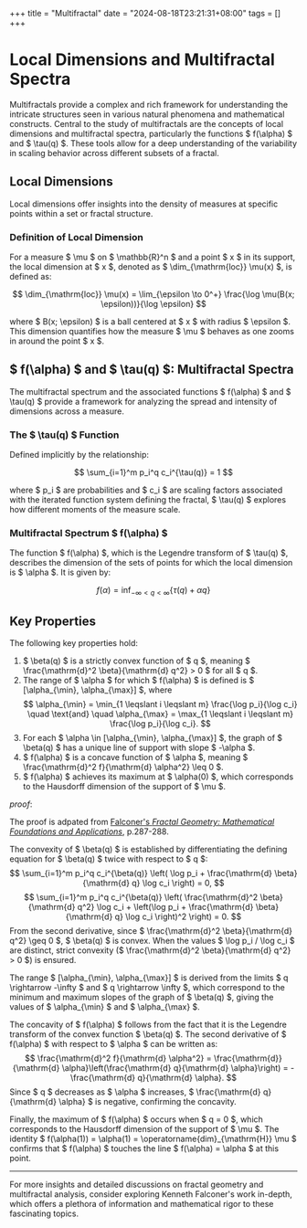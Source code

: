 +++
title = "Multifractal"
date = "2024-08-18T23:21:31+08:00"
tags = []
+++

# Local Dimensions and Multifractal Spectra

Multifractals provide a complex and rich framework for understanding the intricate structures seen in various natural phenomena and mathematical constructs. Central to the study of multifractals are the concepts of local dimensions and multifractal spectra, particularly the functions $ f(\alpha) $ and $ \tau(q) $. These tools allow for a deep understanding of the variability in scaling behavior across different subsets of a fractal.

## Local Dimensions

Local dimensions offer insights into the density of measures at specific points within a set or fractal structure.

### Definition of Local Dimension

For a measure $ \mu $ on $ \mathbb{R}^n $ and a point $ x $ in its support, the local dimension at $ x $, denoted as $ \dim_{\mathrm{loc}} \mu(x) $, is defined as:

$$
\dim_{\mathrm{loc}} \mu(x) = \lim_{\epsilon \to 0^+} \frac{\log \mu(B(x; \epsilon))}{\log \epsilon}
$$

where $ B(x; \epsilon) $ is a ball centered at $ x $ with radius $ \epsilon $. This dimension quantifies how the measure $ \mu $ behaves as one zooms in around the point $ x $.

## $ f(\alpha) $ and $ \tau(q) $: Multifractal Spectra

The multifractal spectrum and the associated functions $ f(\alpha) $ and $ \tau(q) $ provide a framework for analyzing the spread and intensity of dimensions across a measure.

### The $ \tau(q) $ Function

Defined implicitly by the relationship:

$$
\sum_{i=1}^m p_i^q c_i^{\tau(q)} = 1
$$

where $ p_i $ are probabilities and $ c_i $ are scaling factors associated with the iterated function system defining the fractal, $ \tau(q) $ explores how different moments of the measure scale.

### Multifractal Spectrum $ f(\alpha) $

The function $ f(\alpha) $, which is the Legendre transform of $ \tau(q) $, describes the dimension of the sets of points for which the local dimension is $ \alpha $. It is given by:

$$
f(\alpha) = \inf_{-\infty < q < \infty} \{\tau(q) + \alpha q\}
$$

## Key Properties

The following key properties hold:

1. $ \beta(q) $ is a strictly convex function of $ q $, meaning $ \frac{\mathrm{d}^2 \beta}{\mathrm{d} q^2} > 0 $ for all $ q $.
2. The range of $ \alpha $ for which $ f(\alpha) $ is defined is $ [\alpha_{\min}, \alpha_{\max}] $, where
    $$
    \alpha_{\min} = \min_{1 \leqslant i \leqslant m} \frac{\log p_i}{\log c_i} \quad \text{and} \quad \alpha_{\max} = \max_{1 \leqslant i \leqslant m} \frac{\log p_i}{\log c_i}.
    $$
3. For each $ \alpha \in [\alpha_{\min}, \alpha_{\max}] $, the graph of $ \beta(q) $ has a unique line of support with slope $ -\alpha $.
4. $ f(\alpha) $ is a concave function of $ \alpha $, meaning $ \frac{\mathrm{d}^2 f}{\mathrm{d} \alpha^2} \leq 0 $.
5. $ f(\alpha) $ achieves its maximum at $ \alpha(0) $, which corresponds to the Hausdorff dimension of the support of $ \mu $.

*proof*:

The proof is adpated from [Falconer's *Fractal Geometry: Mathematical Foundations and Applications*](https://onlinelibrary.wiley.com/doi/book/10.1002/0470013850), p.287-288.

The convexity of $ \beta(q) $ is established by differentiating the defining equation for $ \beta(q) $ twice with respect to $ q $:
$$
\sum_{i=1}^m p_i^q c_i^{\beta(q)} \left( \log p_i + \frac{\mathrm{d} \beta}{\mathrm{d} q} \log c_i \right) = 0,
$$
$$
\sum_{i=1}^m p_i^q c_i^{\beta(q)} \left( \frac{\mathrm{d}^2 \beta}{\mathrm{d} q^2} \log c_i + \left(\log p_i + \frac{\mathrm{d} \beta}{\mathrm{d} q} \log c_i \right)^2 \right) = 0.
$$
From the second derivative, since $ \frac{\mathrm{d}^2 \beta}{\mathrm{d} q^2} \geq 0 $, $ \beta(q) $ is convex. When the values $ \log p_i / \log c_i $ are distinct, strict convexity ($ \frac{\mathrm{d}^2 \beta}{\mathrm{d} q^2} > 0 $) is ensured.

The range $ [\alpha_{\min}, \alpha_{\max}] $ is derived from the limits $ q \rightarrow -\infty $ and $ q \rightarrow \infty $, which correspond to the minimum and maximum slopes of the graph of $ \beta(q) $, giving the values of $ \alpha_{\min} $ and $ \alpha_{\max} $.

The concavity of $ f(\alpha) $ follows from the fact that it is the Legendre transform of the convex function $ \beta(q) $. The second derivative of $ f(\alpha) $ with respect to $ \alpha $ can be written as:
$$
\frac{\mathrm{d}^2 f}{\mathrm{d} \alpha^2} = \frac{\mathrm{d}}{\mathrm{d} \alpha}\left(\frac{\mathrm{d} q}{\mathrm{d} \alpha}\right) = -\frac{\mathrm{d} q}{\mathrm{d} \alpha}.
$$
Since $ q $ decreases as $ \alpha $ increases, $ \frac{\mathrm{d} q}{\mathrm{d} \alpha} $ is negative, confirming the concavity.

Finally, the maximum of $ f(\alpha) $ occurs when $ q = 0 $, which corresponds to the Hausdorff dimension of the support of $ \mu $. The identity $ f(\alpha(1)) = \alpha(1) = \operatorname{dim}_{\mathrm{H}} \mu $ confirms that $ f(\alpha) $ touches the line $ f(\alpha) = \alpha $ at this point.

---

For more insights and detailed discussions on fractal geometry and multifractal analysis, consider exploring Kenneth Falconer's work in-depth, which offers a plethora of information and mathematical rigor to these fascinating topics.

